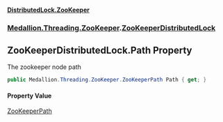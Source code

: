 #### [DistributedLock.ZooKeeper](README.md 'README')
### [Medallion.Threading.ZooKeeper](Medallion.Threading.ZooKeeper.md 'Medallion.Threading.ZooKeeper').[ZooKeeperDistributedLock](ZooKeeperDistributedLock.md 'Medallion.Threading.ZooKeeper.ZooKeeperDistributedLock')

## ZooKeeperDistributedLock.Path Property

The zookeeper node path

```csharp
public Medallion.Threading.ZooKeeper.ZooKeeperPath Path { get; }
```

#### Property Value
[ZooKeeperPath](ZooKeeperPath.md 'Medallion.Threading.ZooKeeper.ZooKeeperPath')